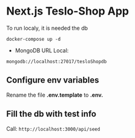 # Next.js Teslo-Shop App

To run localy, it is needed the db

```
docker-compose up -d
```


- MongoDB URL Local:

```
mongodb://localhost:27017/tesloShopdb
```

## Configure env variables

Rename the file **.env.template** to **.env.**

## Fill the db with test info

Call:
`http://localhost:3000/api/seed`
